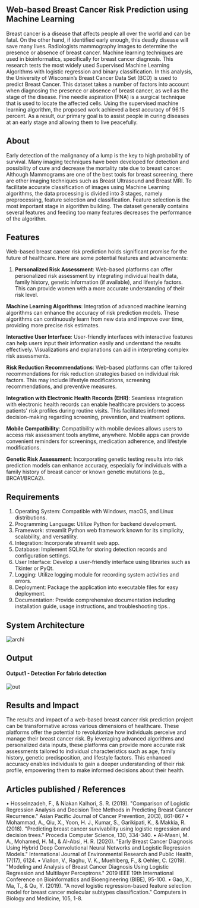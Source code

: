## Web-based Breast Cancer Risk Prediction using Machine Learning
Breast cancer is a disease that affects people all over the world and can be fatal. On the other hand, if identified early enough, this deadly disease will save many lives. Radiologists mammography images to determine the presence or absence of breast cancer. Machine learning techniques are used in bioinformatics, specifically for breast cancer diagnosis. This research 
tests the most widely used Supervised Machine Learning Algorithms with logistic regression and binary classification. In this analysis, the University of Wisconsin’s Breast Cancer Data 
Set (BCD) is used to predict Breast Cancer. This dataset takes a number of factors into account when diagnosing the presence or absence of breast cancer, as well as the stage of the disease. 
Fine needle aspiration (FNA) is a surgical technique that is used to locate the affected cells. Using the supervised machine learning algorithm, the proposed work achieved a best accuracy 
of 96.15 percent. As a result, our primary goal is to assist people in curing diseases at an early 
stage and allowing them to live peacefully.
## About
Early detection of the malignancy of a lump is the key to high probability of survival. Many imaging techniques have been developed for detection and possibility of cure and decrease the 
mortality rate due to breast cancer. Although Mammograms are one of the best tools for breast screening, there are other imaging techniques such as Breast Ultrasound and Breast MRI.
To facilitate accurate classification of images using Machine Learning algorithms, the data processing is divided into 3 stages, namely preprocessing, feature selection and classification. 
Feature selection is the most important stage in algorithm building. The dataset generally contains several features and feeding too many features decreases the performance of the 
algorithm.
## Features
Web-based breast cancer risk prediction holds significant promise for the future of healthcare. Here are some potential features and advancements:

1. **Personalized Risk Assessment**: Web-based platforms can offer personalized risk assessment by integrating individual health data, family history, genetic information (if available), and lifestyle factors. This can provide women with a more accurate understanding of their risk level.

**Machine Learning Algorithms**: Integration of advanced machine learning algorithms can enhance the accuracy of risk prediction models. These algorithms can continuously learn from new data and improve over time, providing more precise risk estimates.

**Interactive User Interface**: User-friendly interfaces with interactive features can help users input their information easily and understand the results effectively. Visualizations and explanations can aid in interpreting complex risk assessments.

**Risk Reduction Recommendations**: Web-based platforms can offer tailored recommendations for risk reduction strategies based on individual risk factors. This may include lifestyle modifications, screening recommendations, and preventive measures.

**Integration with Electronic Health Records (EHR)**: Seamless integration with electronic health records can enable healthcare providers to access patients' risk profiles during routine visits. This facilitates informed decision-making regarding screening, prevention, and treatment options.

**Mobile Compatibility**: Compatibility with mobile devices allows users to access risk assessment tools anytime, anywhere. Mobile apps can provide convenient reminders for screenings, medication adherence, and lifestyle modifications.

**Genetic Risk Assessment**: Incorporating genetic testing results into risk prediction models can enhance accuracy, especially for individuals with a family history of breast cancer or known genetic mutations (e.g., BRCA1/BRCA2).







## Requirements
1. Operating System: Compatible with Windows, macOS, and Linux distributions.
2. Programming Language: Utilize Python for backend development.
3. Framework: streamlit Python web framework known for its simplicity, scalability, and versatility. 
4. Integration: Incorporate streamlit web app.
6. Database: Implement SQLite for storing detection records and configuration settings.
7. User Interface: Develop a user-friendly interface using libraries such as Tkinter or PyQt.
8. Logging: Utilize logging module for recording system activities and errors.
9. Deployment: Package the application into executable files for easy deployment.
10. Documentation: Provide comprehensive documentation including installation guide, usage instructions, and troubleshooting tips..

## System Architecture


![archi](https://github.com/Ganesh517/Projectwork2/assets/75235006/9525a5b3-6a67-4584-970c-b3d9da646c11)



## Output

#### Output1 - Detection For fabric detection





![out](https://github.com/Ganesh517/Projectwork2/assets/75235006/0d935e58-ede4-4535-909a-1133c5616a49)







## Results and Impact
The results and impact of a web-based breast cancer risk prediction project can be transformative across various dimensions of healthcare. These platforms offer the potential to revolutionize how individuals perceive and manage their breast cancer risk. By leveraging advanced algorithms and personalized data inputs, these platforms can provide more accurate risk assessments tailored to individual characteristics such as age, family history, genetic predisposition, and lifestyle factors. This enhanced accuracy enables individuals to gain a deeper understanding of their risk profile, empowering them to make informed decisions about their health.

## Articles published / References
• Hosseinzadeh, F., & Niakan Kalhori, S. R. (2019). "Comparison of Logistic Regression Analysis and Decision Tree Methods in Predicting Breast Cancer Recurrence." Asian Pacific Journal of Cancer Prevention, 20(3), 861-867
• Mohammad, A., Qiu, X., Yoon, H. J., Kumar, S., Garikipati, K., & Makkia, R. (2018). "Predicting breast cancer survivability using logistic regression and decision trees." Procedia Computer Science, 130, 334-340.
• Al-Masni, M. A., Mohamed, H. M., & Al-Absi, H. R. (2020). "Early Breast Cancer Diagnosis Using Hybrid Deep Convolutional Neural Networks and Logistic Regression Models." International Journal of Environmental Research and Public Health, 17(17), 6124.
• Viallon, V., Raghu, V. K., Muehlberg, F., & Oehler, C. (2019). "Modeling and Analysis of Breast Cancer Diagnosis Using Logistic Regression and Multilayer Perceptrons." 2019 IEEE 19th International Conference on Bioinformatics and Bioengineering (BIBE), 95-100.
• Gao, X., Ma, T., & Qu, Y. (2019). "A novel logistic regression-based feature selection model for breast cancer molecular subtypes classification." Computers in Biology and Medicine, 105, 1-8.







